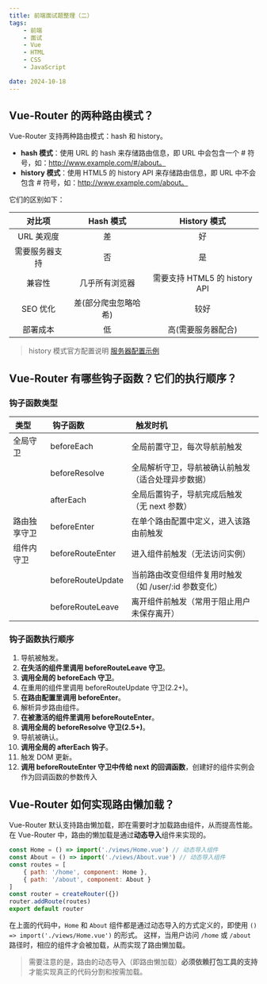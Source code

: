 ```yaml
---
title: 前端面试题整理（二）
tags:
    - 前端
    - 面试
    - Vue
    - HTML
    - CSS
    - JavaScript

date: 2024-10-18
---
```


## Vue-Router 的两种路由模式？

Vue-Router 支持两种路由模式：hash 和 history。

-   **hash 模式**：使用 URL 的 hash 来存储路由信息，即 URL 中会包含一个 # 符号，如：http://www.example.com/#/about。
-   **history 模式**：使用 HTML5 的 history API 来存储路由信息，即 URL 中不会包含 # 符号，如：http://www.example.com/about。

它们的区别如下：

|     对比项     |      Hash 模式       |         History 模式          |
| :------------: | :------------------: | :---------------------------: |
|   URL 美观度   |          差          |              好               |
| 需要服务器支持 |          否          |              是               |
|     兼容性     |    几乎所有浏览器    | 需要支持 HTML5 的 history API |
|    SEO 优化    | 差(部分爬虫忽略哈希) |             较好              |
|    部署成本    |          低          |      高(需要服务器配合)       |

> history 模式官方配置说明 [服务器配置示例](https://router.vuejs.org/zh/guide/essentials/history-mode.html#%E6%9C%8D%E5%8A%A1%E5%99%A8%E9%85%8D%E7%BD%AE%E7%A4%BA%E4%BE%8B)

## Vue-Router 有哪些钩子函数？它们的执行顺序？

### 钩子函数类型

| ​ 类型 ​     | ​ 钩子函数        | ​ ​ 触发时机 ​                                        |
| :----------- | :---------------- | :---------------------------------------------------- |
| 全局守卫     | beforeEach        | 全局前置守卫，每次导航前触发                          |
|              | beforeResolve     | 全局解析守卫，导航被确认前触发（适合处理异步数据）    |
|              | afterEach         | 全局后置钩子，导航完成后触发（无 next 参数）          |
| 路由独享守卫 | beforeEnter       | 在单个路由配置中定义，进入该路由前触发                |
| 组件内守卫   | beforeRouteEnter  | 进入组件前触发（无法访问实例）                        |
|              | beforeRouteUpdate | 当前路由改变但组件复用时触发（如 /user/:id 参数变化） |
|              | beforeRouteLeave  | 离开组件前触发（常用于阻止用户未保存离开）            |

### 钩子函数执行顺序

1. 导航被触发。
2. **在失活的组件里调用 beforeRouteLeave 守卫**。
3. **调用全局的 beforeEach 守卫**。
4. 在重用的组件里调用 beforeRouteUpdate 守卫(2.2+)。
5. **在路由配置里调用 beforeEnter**。
6. 解析异步路由组件。
7. **在被激活的组件里调用 beforeRouteEnter**。
8. **调用全局的 beforeResolve 守卫(2.5+)**。
9. 导航被确认。
10. **调用全局的 afterEach 钩子**。
11. 触发 DOM 更新。
12. **调用 beforeRouteEnter 守卫中传给 next 的回调函数**，创建好的组件实例会作为回调函数的参数传入

## Vue-Router 如何实现路由懒加载？

Vue-Router 默认支持路由懒加载，即在需要时才加载路由组件，从而提高性能。
在 Vue-Router 中，路由的懒加载是通过**动态导入**组件来实现的。

```javascript
const Home = () => import('./views/Home.vue') // 动态导入组件
const About = () => import('./views/About.vue') // 动态导入组件
const routes = [
	{ path: '/home', component: Home },
	{ path: '/about', component: About }
]
const router = createRouter({})
router.addRoute(routes)
export default router
```

在上面的代码中，`Home` 和 `About` 组件都是通过动态导入的方式定义的，即使用 `() => import('./views/Home.vue')` 的形式。
这样，当用户访问 `/home` 或 `/about` 路径时，相应的组件才会被加载，从而实现了路由懒加载。

> 需要注意的是，路由的动态导入（即路由懒加载）​ **必须依赖打包工具的支持**才能实现真正的代码分割和按需加载。
